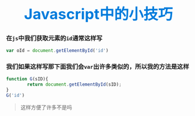 <h1 style="font-size: 40px;text-align:center;color: #007cdc;">
    Javascript中的小技巧
</h1>

### 在`js`中我们获取元素的`id`通常这样写

````js
var oId = document.getElementById('id')
````

### 我们如果这样写那下面我们会`var`出许多类似的，所以我的方法是这样

````js
function G(sID){
		return document.getElementById(sID);
}
G('id')
````
> 这样方便了许多不是吗
